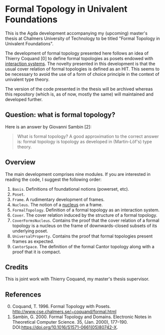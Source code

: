 # Formal Topology in Univalent Foundations

This is the Agda development accompanying my (upcoming) master's thesis at Chalmers
University of Technology to be titled "Formal Topology in Univalent Foundations".

The development of formal topology presented here follows an idea of Thierry Coquand [0]
to define formal topologies as posets endowed with [interaction systems][1]. The novelty
presented in this development is that the usual cover relation of formal topologies is
defined as an HIT. This seems to be necessary to avoid the use of a form of choice
principle in the context of univalent type theory.

The version of the code presented in the thesis will be archived whereas this repository
(which is, as of now, mostly the same) will maintained and developed further.

## Question: what is formal topology?

Here is an answer by Giovanni Sambin [2]:

> What is formal topology? A good approximation to the correct answer is: formal topology
> is topology as developed in (Martin-Löf's) type theory.

## Overview

The main development comprises nine modules. If you are interested in reading the code, I
suggest the following order:

1. `Basis`. Definitions of foundational notions (powerset, etc).
2. `Poset`.
3. `Frame`. A rudimentary development of frames.
4. `Nucleus`. The notion of a [nucleus][3] on a frame.
5. `FormalTopology`. Definition of a formal topology as an interaction system.
6. `Cover`. The cover relation induced by the structure of a formal topology.
7. `CoverFormsNucleus`. Contains the proof that the cover relation of a formal topology is
   a nucleus on the frame of downwards-closed subsets of its underlying poset.
8. `UniversalProperty`. Contains the proof that formal topologies present frames as
   expected.
9. `CantorSpace`. The definition of the formal Cantor topology along with a proof that it
   is compact.
   
## Credits

This is joint work with Thierry Coquand, my master's thesis supervisor.

## References

0. Coquand, T. 1996. Formal Topology with Posets. http://www.cse.chalmers.se/~coquand/formal.html
2. Sambin, G. 2000. Formal Topology and Domains. Electronic Notes in Theoretical Computer Science. 35, (Jan. 2000), 177–190. DOI:https://doi.org/10.1016/S1571-0661(05)80742-X.

[1]: http://www.dcs.ed.ac.uk/home/pgh/interactive_systems.html
[3]: https://ncatlab.org/nlab/show/nucleus
